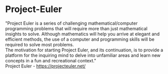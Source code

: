 # Project-Euler


"Project Euler is a series of challenging mathematical/computer programming problems that will require more than just mathematical insights to solve. Although mathematics will help you arrive at elegant and efficient methods, the use of a computer and programming skills will be required to solve most problems.
</br>
The motivation for starting Project Euler, and its continuation, is to provide a platform for the inquiring mind to delve into unfamiliar areas and learn new concepts in a fun and recreational context." </br>
Project Euler - https://projecteuler.net/
